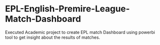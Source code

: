 # EPL-English-Premire-League-Match-Dashboard

Executed Academic project to create EPL match Dashboard using powerbi tool to get insight about the results of matches.
